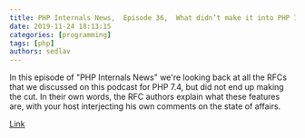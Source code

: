 ```yaml
---
title: PHP Internals News,  Episode 36,  What didn’t make it into PHP 7.4?
date: 2019-11-24 18:13:15
categories: [programming]
tags: [php]
authors: sedlav
---
```


In this episode of "PHP Internals News" we're looking back at all the RFCs that we discussed on this podcast for PHP 7.4, but did not end up making the cut. In their own words, the RFC authors explain what these features are, with your host interjecting his own comments on the state of affairs.

[Link](https://derickrethans.nl/phpinternalsnews-36.html)
